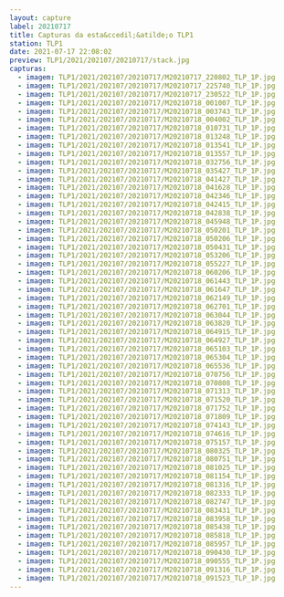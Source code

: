 ```yaml
---
layout: capture
label: 20210717
title: Capturas da esta&ccedil;&atilde;o TLP1
station: TLP1
date: 2021-07-17 22:08:02
preview: TLP1/2021/202107/20210717/stack.jpg
capturas:
  - imagem: TLP1/2021/202107/20210717/M20210717_220802_TLP_1P.jpg
  - imagem: TLP1/2021/202107/20210717/M20210717_225740_TLP_1P.jpg
  - imagem: TLP1/2021/202107/20210717/M20210717_230522_TLP_1P.jpg
  - imagem: TLP1/2021/202107/20210717/M20210718_001007_TLP_1P.jpg
  - imagem: TLP1/2021/202107/20210717/M20210718_003743_TLP_1P.jpg
  - imagem: TLP1/2021/202107/20210717/M20210718_004002_TLP_1P.jpg
  - imagem: TLP1/2021/202107/20210717/M20210718_010731_TLP_1P.jpg
  - imagem: TLP1/2021/202107/20210717/M20210718_013248_TLP_1P.jpg
  - imagem: TLP1/2021/202107/20210717/M20210718_013541_TLP_1P.jpg
  - imagem: TLP1/2021/202107/20210717/M20210718_013557_TLP_1P.jpg
  - imagem: TLP1/2021/202107/20210717/M20210718_032756_TLP_1P.jpg
  - imagem: TLP1/2021/202107/20210717/M20210718_035427_TLP_1P.jpg
  - imagem: TLP1/2021/202107/20210717/M20210718_041427_TLP_1P.jpg
  - imagem: TLP1/2021/202107/20210717/M20210718_041628_TLP_1P.jpg
  - imagem: TLP1/2021/202107/20210717/M20210718_042346_TLP_1P.jpg
  - imagem: TLP1/2021/202107/20210717/M20210718_042415_TLP_1P.jpg
  - imagem: TLP1/2021/202107/20210717/M20210718_042838_TLP_1P.jpg
  - imagem: TLP1/2021/202107/20210717/M20210718_045948_TLP_1P.jpg
  - imagem: TLP1/2021/202107/20210717/M20210718_050201_TLP_1P.jpg
  - imagem: TLP1/2021/202107/20210717/M20210718_050206_TLP_1P.jpg
  - imagem: TLP1/2021/202107/20210717/M20210718_050431_TLP_1P.jpg
  - imagem: TLP1/2021/202107/20210717/M20210718_053206_TLP_1P.jpg
  - imagem: TLP1/2021/202107/20210717/M20210718_055227_TLP_1P.jpg
  - imagem: TLP1/2021/202107/20210717/M20210718_060206_TLP_1P.jpg
  - imagem: TLP1/2021/202107/20210717/M20210718_061443_TLP_1P.jpg
  - imagem: TLP1/2021/202107/20210717/M20210718_061647_TLP_1P.jpg
  - imagem: TLP1/2021/202107/20210717/M20210718_062149_TLP_1P.jpg
  - imagem: TLP1/2021/202107/20210717/M20210718_062701_TLP_1P.jpg
  - imagem: TLP1/2021/202107/20210717/M20210718_063044_TLP_1P.jpg
  - imagem: TLP1/2021/202107/20210717/M20210718_063820_TLP_1P.jpg
  - imagem: TLP1/2021/202107/20210717/M20210718_064915_TLP_1P.jpg
  - imagem: TLP1/2021/202107/20210717/M20210718_064927_TLP_1P.jpg
  - imagem: TLP1/2021/202107/20210717/M20210718_065103_TLP_1P.jpg
  - imagem: TLP1/2021/202107/20210717/M20210718_065304_TLP_1P.jpg
  - imagem: TLP1/2021/202107/20210717/M20210718_065536_TLP_1P.jpg
  - imagem: TLP1/2021/202107/20210717/M20210718_070756_TLP_1P.jpg
  - imagem: TLP1/2021/202107/20210717/M20210718_070808_TLP_1P.jpg
  - imagem: TLP1/2021/202107/20210717/M20210718_071313_TLP_1P.jpg
  - imagem: TLP1/2021/202107/20210717/M20210718_071520_TLP_1P.jpg
  - imagem: TLP1/2021/202107/20210717/M20210718_071752_TLP_1P.jpg
  - imagem: TLP1/2021/202107/20210717/M20210718_071809_TLP_1P.jpg
  - imagem: TLP1/2021/202107/20210717/M20210718_074143_TLP_1P.jpg
  - imagem: TLP1/2021/202107/20210717/M20210718_074616_TLP_1P.jpg
  - imagem: TLP1/2021/202107/20210717/M20210718_075157_TLP_1P.jpg
  - imagem: TLP1/2021/202107/20210717/M20210718_080325_TLP_1P.jpg
  - imagem: TLP1/2021/202107/20210717/M20210718_080751_TLP_1P.jpg
  - imagem: TLP1/2021/202107/20210717/M20210718_081025_TLP_1P.jpg
  - imagem: TLP1/2021/202107/20210717/M20210718_081154_TLP_1P.jpg
  - imagem: TLP1/2021/202107/20210717/M20210718_081316_TLP_1P.jpg
  - imagem: TLP1/2021/202107/20210717/M20210718_082333_TLP_1P.jpg
  - imagem: TLP1/2021/202107/20210717/M20210718_082747_TLP_1P.jpg
  - imagem: TLP1/2021/202107/20210717/M20210718_083431_TLP_1P.jpg
  - imagem: TLP1/2021/202107/20210717/M20210718_083958_TLP_1P.jpg
  - imagem: TLP1/2021/202107/20210717/M20210718_085438_TLP_1P.jpg
  - imagem: TLP1/2021/202107/20210717/M20210718_085818_TLP_1P.jpg
  - imagem: TLP1/2021/202107/20210717/M20210718_085957_TLP_1P.jpg
  - imagem: TLP1/2021/202107/20210717/M20210718_090430_TLP_1P.jpg
  - imagem: TLP1/2021/202107/20210717/M20210718_090555_TLP_1P.jpg
  - imagem: TLP1/2021/202107/20210717/M20210718_091316_TLP_1P.jpg
  - imagem: TLP1/2021/202107/20210717/M20210718_091523_TLP_1P.jpg
---
```

